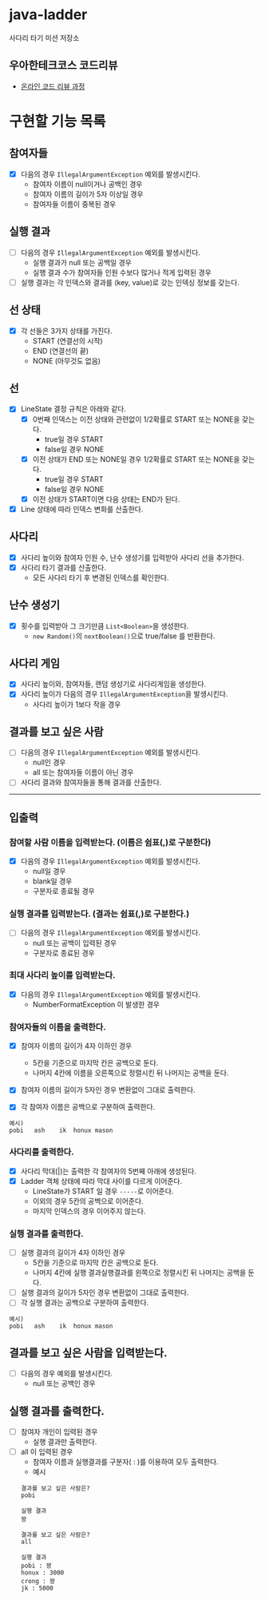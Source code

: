 # java-ladder

사다리 타기 미션 저장소

## 우아한테크코스 코드리뷰

- [온라인 코드 리뷰 과정](https://github.com/woowacourse/woowacourse-docs/blob/master/maincourse/README.md)

# 구현할 기능 목록

## 참여자들

- [x] 다음의 경우 `IllegalArgumentException` 예외를 발생시킨다.
    - 참여자 이름이 null이거나 공백인 경우
    - 참여자 이름의 길이가 5자 이상일 경우
    - 참여자들 이름이 중복된 경우

## 실행 결과

- [ ] 다음의 경우 `IllegalArgumentException` 예외를 발생시킨다.
    - 실행 결과가 null 또는 공백일 경우
    - 실행 결과 수가 참여자들 인원 수보다 많거나 적게 입력된 경우
- [ ] 실행 결과는 각 인덱스와 결과를 (key, value)로 갖는 인덱싱 정보를 갖는다.

## 선 상태

- [x] 각 선들은 3가지 상태를 가진다.
    - START (연결선의 시작)
    - END (연결선의 끝)
    - NONE (아무것도 없음)

## 선

- [x] LineState 결정 규칙은 아래와 같다.
    - [x] 0번째 인덱스는 이전 상태와 관련없이 1/2확률로 START 또는 NONE을 갖는다.
        - true일 경우 START
        - false일 경우 NONE
    - [x] 이전 상태가 END 또는 NONE일 경우 1/2확률로 START 또는 NONE을 갖는다.
        - true일 경우 START
        - false일 경우 NONE
    - [x] 이전 상태가 START이면 다음 상태는 END가 된다.
- [x] Line 상태에 따라 인덱스 변화를 산출한다.

## 사다리

- [x] 사다리 높이와 참여자 인원 수, 난수 생성기를 입력받아 사다리 선을 추가한다.
- [x] 사다리 타기 결과를 산출한다.
    - 모든 사다리 타기 후 변경된 인덱스를 확인한다.

## 난수 생성기

- [x] 횟수를 입력받아 그 크기만큼 `List<Boolean>`을 생성한다.
    - `new Random()`의 `nextBoolean()`으로 true/false 를 반환한다.

## 사다리 게임

- [x] 사다리 높이와, 참여자들, 랜덤 생성기로 사다리게임을 생성한다.
- [x] 사다리 높이가 다음의 경우 `IllegalArgumentException`을 발생시킨다.
    - 사다리 높이가 1보다 작을 경우

## 결과를 보고 싶은 사람

- [ ] 다음의 경우 `IllegalArgumentException` 예외를 발생시킨다.
    - null인 경우
    - all 또는 참여자들 이름이 아닌 경우
- [ ] 사다리 결과와 참여자들을 통해 결과를 산출한다.

---

## 입출력

### 참여할 사람 이름을 입력받는다. (이름은 쉼표(,)로 구분한다)

- [x] 다음의 경우 `IllegalArgumentException` 예외를 발생시킨다.
    - null일 경우
    - blank일 경우
    - 구분자로 종료될 경우

### 실행 결과를 입력받는다. (결과는 쉼표(,)로 구분한다.)

- [ ] 다음의 경우 `IllegalArgumentException` 예외를 발생시킨다.
    - null 또는 공백이 입력된 경우
    - 구분자로 종료된 경우

### 최대 사다리 높이를 입력받는다.

- [x] 다음의 경우 `IllegalArgumentException` 예외를 발생시킨다.
    - NumberFormatException 이 발생한 경우

### 참여자들의 이름을 출력한다.

- [x] 참여자 이름의 길이가 4자 이하인 경우
    - 5칸을 기준으로 마지막 칸은 공백으로 둔다.
    - 나머지 4칸에 이름을 오른쪽으로 정렬시킨 뒤 나머지는 공백을 둔다.

- [x] 참여자 이름의 길이가 5자인 경우 변환없이 그대로 출력한다.
- [x] 각 참여자 이름은 공백으로 구분하여 출력한다.

```text
예시)
pobi   ash    ik  honux mason
```

### 사다리를 출력한다.

- [x] 사다리 막대(|)는 출력한 각 참여자의 5번째 아래에 생성된다.
- [x] Ladder 객체 상태에 따라 막대 사이를 다르게 이어준다.
    - LineState가 START 일 경우 `-----`로 이어준다.
    - 이외의 경우 5칸의 공백으로 이어준다.
    - 마지막 인덱스의 경우 이어주지 않는다.

### 실행 결과를 출력한다.

- [ ] 실행 결과의 길이가 4자 이하인 경우
    - 5칸을 기준으로 마지막 칸은 공백으로 둔다.
    - 나머지 4칸에 실행 결과실행결과를 왼쪽으로 정렬시킨 뒤 나머지는 공백을 둔다.
- [ ] 실행 결과의 길이가 5자인 경우 변환없이 그대로 출력한다.
- [ ] 각 실행 결과는 공백으로 구분하여 출력한다.

```text
예시)
pobi   ash    ik  honux mason
```

## 결과를 보고 싶은 사람을 입력받는다.

- [ ] 다음의 경우 예외를 발생시킨다.
    - null 또는 공백인 경우

## 실행 결과를 출력한다.

- [ ] 참여자 개인이 입력된 경우
    - 실행 결과만 출력한다.
- [ ] all 이 입력된 경우
    - 참여자 이름과 실행결과를 구분자( : )를 이용하여 모두 출력한다.
    - 예시
  ```text
  결과를 보고 싶은 사람은?
  pobi
  
  실행 결과
  꽝
  
  결과를 보고 싶은 사람은?
  all
  
  실행 결과
  pobi : 꽝
  honux : 3000
  crong : 꽝
  jk : 5000
  ```
